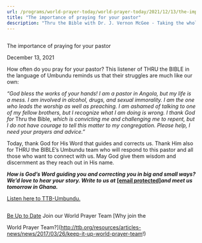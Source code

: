 ```yaml
---
url: /programs/world-prayer-today/world-prayer-today/2021/12/13/the-importance-of-praying-for-your-pastor
title: "The importance of praying for your pastor"
description: "Thru the Bible with Dr. J. Vernon McGee - Taking the whole Word to the whole world"
---
```







## 
 The importance of praying for your pastor


December 13, 2021




How often do you pray for your pastor? This listener of THRU the BIBLE in the language of Umbundu reminds us that their struggles are much like our own:

*“God bless the works of your hands! I am a pastor in Angola, but my life is a mess. I am involved in alcohol, drugs, and sexual immorality. I am the one who leads the worship as well as preaching. I am ashamed of talking to one of my fellow brothers, but I recognize what I am doing is wrong. I thank God for* Thru the Bible, *which is convicting me and challenging me to repent, but I do not have courage to tell this matter to my congregation. Please help, I need your prayers and advice.”*

Today, thank God for His Word that guides and corrects us. Thank Him also for THRU the BIBLE’s Umbundu team who will respond to this pastor and all those who want to connect with us. May God give them wisdom and discernment as they reach out in His name.

***How is God’s Word guiding you and correcting you in big and small ways? We’d love to hear your story. Write to us at*** [**[email protected]**](/cdn-cgi/l/email-protection#a6e4efe4eae3e4f3f5e6f2f2e488c9d4c1)***and meet us tomorrow in Ghana.***

[Listen here to TTB-Umbundu.](https://ttb.twr.org/home/day,0441/language,UMB)







## 




[Be Up to Date](http://feeds.feedburner.com/WorldPrayerToday "World Prayer Today RSS Feed")
Join our World Prayer Team
[Why join the  

World Prayer Team?](http://ttb.org/resources/articles-news/news/2017/03/26/keep-it-up-world-prayer-team!)




